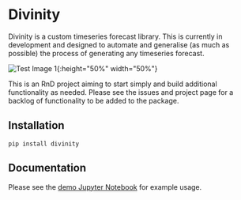 # Divinity
Divinity is a custom timeseries forecast library. This is currently
 in development and designed to automate and 
 generalise (as much as possible) the process of 
 generating any timeseries forecast. 
 
  
 ![Test Image 1](https://github.com/dstarkey23/divinity/blob/master/Documentation/test_divinity_forecast.png){:height="50%" width="50%"}
 
 This is an RnD project aiming to start simply and 
 build additional functionality as needed. Please see
 the issues and project page for a backlog of functionality
 to be added to the package.

## Installation

`pip install divinity`

## Documentation
 
 Please see the [demo Jupyter Notebook](https://github.com/dstarkey23/divinity/blob/master/Documentation/demo.ipynb) for example usage.

